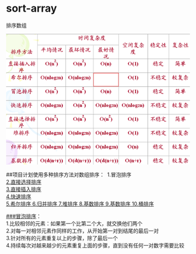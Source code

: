 # sort-array
排序数组  
  
![这里有一个对比图](sort.png  "不同排序的对比")

##项目计划使用多种排序方法对数组排序：
  1.冒泡排序<a href="#1" />  
  2.直接选择排序<a href="#2" />  
  3.直接插入排序<a href="#3" />  
  4.快速排序<a href="#4" />  
  5.希尔排序<a href="#5" />
  6.归并排序<a href="#6" />
  7.堆排序<a href="#7" />
  8.基数排序<a href="#8" />
  9.基数排序<a href="#9" />
  10.桶排序<a href="#10" />  
  
###冒泡排序<a name="1" />：  
  1.比较相邻的元素：如果第一个比第二个大，就交换他们两个  
  2.对每一对相邻元素作同样的工作，从开始第一对到结尾的最后一对  
  3.针对所有的元素重复以上的步骤，除了最后一个  
  4.持续每次对越来越少的元素重复上面的步骤，直到没有任何一对数字需要比较  
  

